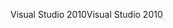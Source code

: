 <span data-ttu-id="a7569-101">Visual Studio 2010</span><span class="sxs-lookup"><span data-stu-id="a7569-101">Visual Studio 2010</span></span>